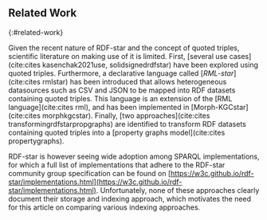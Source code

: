 ## Related Work
{:#related-work}

Given the recent nature of RDF-star and the concept of quoted triples,
scientific literature on making use of it is limited.
First, [several use cases](cite:cites kasenchak2021use, solidsignedrdfstar) have been explored using quoted triples.
Furthermore, a declarative language called [*RML-star*](cite:cites rmlstar) has been introduced that allows
heterogeneous datasources such as CSV and JSON to be mapped into RDF datasets containing quoted triples.
This language is an extension of the [RML language](cite:cites rml),
and has been implemented in [Morph-KGCstar](cite:cites morphkgcstar).
Finally, [two approaches](cite:cites transformingrdfstarpropgraphs) are identified to transform RDF datasets
containing quoted triples into a [property graphs model](cite:cites propertygraphs).

RDF-star is however seeing wide adoption among SPARQL implementations,
for which a full list of implementations that adhere to the RDF-star community group specification can be found on
[https://w3c.github.io/rdf-star/implementations.html](https://w3c.github.io/rdf-star/implementations.html).
Unfortunately, none of these approaches clearly document their storage and indexing approach,
which motivates the need for this article on comparing various indexing approaches.

